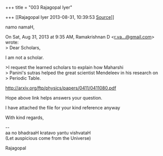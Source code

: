 +++
title = "003 Rajagopal Iyer"

+++
[[Rajagopal Iyer	2013-08-31, 10:39:53 [Source](https://groups.google.com/g/samskrita/c/q2NMOGUEep4)]]



namo namaH,  
  
On Sat, Aug 31, 2013 at 9:35 AM, Ramakrishnan D \<[r.va...@gmail.com]()\> wrote:  
\> Dear Scholars,  
  
I am not a scholar.  

  
\>I request the learned scholars to explain how Maharshi  
\> Panini's sutras helped the great scientist Mendeleev in his research on  
\> Periodic Table.  
  

<http://arxiv.org/ftp/physics/papers/0411/0411080.pdf>  
  
Hope above link helps answers your question.  
  
I have attached the file for your kind reference anyway  
  
With kind regards,  
  
--  
aa no bhadraaH kratavo yantu vishvataH  
(Let auspicious come from the Universe)  
  
Rajagopal  

